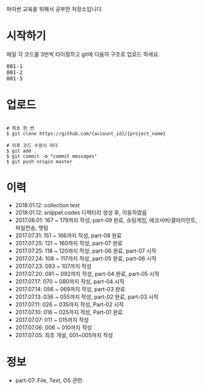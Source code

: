 파이썬 교육을 위해서 공부한 저장소입니다. 

# 시작하기
매일 각 코드를 3번씩 타이핑하고 git에 다음의 구조로 업로드 하세요.
<pre>
001-1
001-2
001-3
</pre>


# 업로드 
<pre><code>
# 최초 한 번
$ git clone https://github.com/{account_id}/{project_name}

# 이후 코드 수정시 마다
$ git add .
$ git commit -m "commit messages"
$ git push origin master
</code></pre>


# 이력
* 2018.01.12: collection test
* 2018.01.12: snippet.codes 디렉터리 생성 후, 이동하였음
* 2017.08.01: 167 ~ 179까지 작성, part-09 완료, 슈팅게임, 에코서버/클라이언트, 파일전송, 챗팅
* 2017.07.31: 151 ~ 166까지 작성, part-08 완료
* 2017.07.25: 121 ~ 160까지 작성, part-07 완료
* 2017.07.25: 118 ~ 120까지 작성, part-06 완료, part-07 시작
* 2017.07.24: 108 ~ 117까지 작성, part-05 완료, part-06 시작
* 2017.07.23: 093 ~ 107까지 작성
* 2017.07.20: 081 ~ 092까지 작성, part-04 완료, part-05 시작
* 2017.07.17: 070 ~ 080까지 작성, part-04 시작
* 2017.07.14: 056 ~ 069까지 작성, part-03 완료
* 2017.07.13: 036 ~ 055까지 작성, part-02 완료, part-03 시작
* 2017.07.11: 026 ~ 035까지 작성, Part-02 시작
* 2017.07.10: 016 ~ 025까지 작성, Part-01 완료
* 2017.07.07: 011 ~ 015까지 작성
* 2017.07.06: 006 ~ 010까지 작성
* 2017.07.05: 최초 개설, 001~005까지 작성

# 정보
* part-07: File, Text, OS 관련


